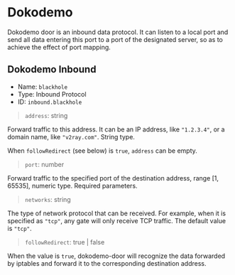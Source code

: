 # Dokodemo

Dokodemo door is an inbound data protocol. It can listen to a local port and send all data entering this port to a port of the designated server, so as to achieve the effect of port mapping.


## Dokodemo Inbound
* Name: `blackhole`
* Type: Inbound Protocol
* ID: `inbound.blackhole`

> `address`: string

Forward traffic to this address. It can be an IP address, like `"1.2.3.4"`, or a domain name, like `"v2ray.com"`. String type.

When `followRedirect` (see below) is `true`, `address` can be empty.

> `port`: number

Forward traffic to the specified port of the destination address, range \[1, 65535\], numeric type. Required parameters.

> `networks`: string

The type of network protocol that can be received. For example, when it is specified as `"tcp"`, any gate will only receive TCP traffic. The default value is `"tcp"`.

> `followRedirect`: true | false

When the value is `true`, dokodemo-door will recognize the data forwarded by iptables and forward it to the corresponding destination address. 
